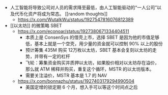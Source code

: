 - 人工智能将导致公司对人员的需求降至最低，由人工智能驱动的“一人公司”以及代币化资产将成为常态。 [[random thoughts]]
	- https://x.com/WutalkWu/status/1927547816076812389
- [[以太坊]] 的微策略 SBET
	- https://x.com/econoar/status/1927380671334404511
		- 本质上是 ConsenSys 的借壳上市，选择 SBET 是因为他的市值足够低，基本上就是一个空壳，用少量的资金就可以控制 90% 以上的股份
		- 预计筹集 435M 购买 12万枚以太坊，SBET 基本会复刻以太坊的走势，并带有一定的杠杆
		- 飞轮：筹集资金购买并质押以太坊，如果股价相对以太坊存在溢价，那么就 ATM 稀释并购买，重复这个循环，MSTR 的以太坊版本。
		- 需要关注溢价，MSTR 基本是 1.7 的 NAV
	- https://x.com/bonnazhu/status/1927403179294990504
		- 美国定增的锁定期 6 个月，想入手可以等这个时间点之后